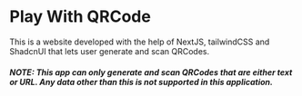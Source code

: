 # Play With QRCode

This is a website developed with the help of NextJS, tailwindCSS and ShadcnUI that lets user generate and scan QRCodes.

##### NOTE: This app can only generate and scan QRCodes that are either text or URL. Any data other than this is not supported in this application.
